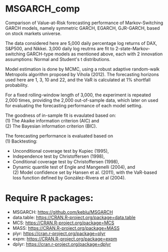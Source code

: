 # MSGARCH_comp
Comparison of Value-at-Risk forecasting performance of Markov-Switching GARCH models, namely symmetric GARCH, EGARCH, GJR-GARCH, 
based on stock markets universe. 

The data considered here are 5,000 daily percentage log returns of DAX, S&P500, and Nikkei.
3,000 daily log reutrns are fit to 2-state-Markov-switching GARCH-type models as mentioned above, each with 2 innovation assumptions: Normal and Student's t distributions.

Model estimation is done by MCMC, using a robust adaptive random-walk Metropolis algorithm proposed by Vihola (2012).
The forecasting horizons used here are 1, 3, 10 and 22, and the VaR is calculated at 1% shortfall probability.

For a fixed rolling-window length of 3,000, the experiment is repeated 2,000 times, providing the 2,000 out-of-sample data, which later on used for evaluating the forecasting performance of each model setting.

The goodness of in-sample fit is evaulated based on:  
(1) The Akaike information criterion (AIC) and  
(2) The Bayesian information criterion (BIC).

The forecasting performance is evaluated based on  
(1) Backtesting:  
+ Unconditional coverage test by Kupiec (1995),  
+ Independence test by Christoffersen (1998),  
+ Conditional coverage test by Christoffersen (1998),  
+ Dynamic quantile test of Engle and Mangenelli (2004), and  
(2) Model confidence set by Hansen et al. (2011), with the VaR-based loss function defined by González-Rivera et al (2004).

# Require R packages:  
+ MSGARCH: https://github.com/keblu/MSGARCH  
+ data.table: https://CRAN.R-project.org/package=data.table  
+ MCS: https://CRAN.R-project.org/package=MCS  
+ MASS: https://CRAN.R-project.org/package=MASS  
+ plyr: https://cran.r-project.org/package=plyr  
+ expm: https://CRAN.R-project.org/package=expm  
+ dplyr: https://cran.r-project.org/package=dplyr  
